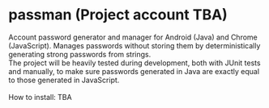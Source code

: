 # passman (Project account TBA)
Account password generator and manager for Android (Java) and Chrome (JavaScript). Manages passwords without storing them by deterministically generating strong passwords from strings.<br>
The project will be heavily tested during development, both with JUnit tests and manually, to make sure passwords generated in Java are exactly equal to those generated in JavaScript.
<br><br>
How to install: TBA
